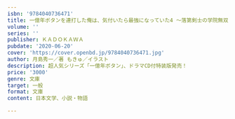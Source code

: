 ```yaml
---
isbn: '9784040736471'
title: 一億年ボタンを連打した俺は、気付いたら最強になっていた4 ～落第剣士の学院無双～ ドラマCD付き特装版
volume: ''
series: ''
publisher: ＫＡＤＯＫＡＷＡ
pubdate: '2020-06-20'
cover: 'https://cover.openbd.jp/9784040736471.jpg'
author: 月島秀一／著 もきゅ／イラスト
description: 超人気シリーズ「一億年ボタン」、ドラマCD付特装版発売！
price: '3000'
genre: 文庫
target: 一般
format: 文庫
content: 日本文学、小説・物語

---
```

